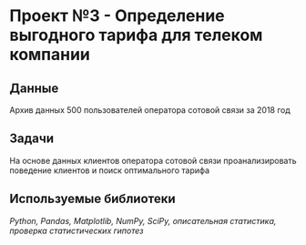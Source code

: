 # Проект №3 - Определение выгодного тарифа для телеком компании


## Данные

Архив данных 500 пользователей оператора сотовой связи за 2018 год

## Задачи

На основе данных клиентов оператора сотовой связи проанализировать поведение клиентов и поиск оптимального тарифа

## Используемые библиотеки
*Python, Pandas, Matplotlib, NumPy, SciPy, описательная статистика, проверка статистических гипотез*
